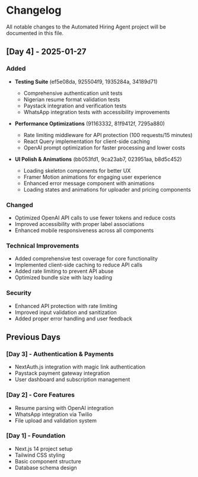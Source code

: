 # Changelog

All notable changes to the Automated Hiring Agent project will be documented in this file.

## [Day 4] - 2025-01-27

### Added
- **Testing Suite** (ef5e08da, 925504f9, 1935284a, 34189d71)
  - Comprehensive authentication unit tests
  - Nigerian resume format validation tests
  - Paystack integration and verification tests
  - WhatsApp integration tests with accessibility improvements

- **Performance Optimizations** (91163332, 81f9412f, 7295a880)
  - Rate limiting middleware for API protection (100 requests/15 minutes)
  - React Query implementation for client-side caching
  - OpenAI prompt optimization for faster processing and lower costs

- **UI Polish & Animations** (bb053fd1, 9ca23ab7, 023951aa, b8d5c452)
  - Loading skeleton components for better UX
  - Framer Motion animations for engaging user experience
  - Enhanced error message component with animations
  - Loading states and animations for uploader and pricing components

### Changed
- Optimized OpenAI API calls to use fewer tokens and reduce costs
- Improved accessibility with proper label associations
- Enhanced mobile responsiveness across all components

### Technical Improvements
- Added comprehensive test coverage for core functionality
- Implemented client-side caching to reduce API calls
- Added rate limiting to prevent API abuse
- Optimized bundle size with lazy loading

### Security
- Enhanced API protection with rate limiting
- Improved input validation and sanitization
- Added proper error handling and user feedback

## Previous Days

### [Day 3] - Authentication & Payments
- NextAuth.js integration with magic link authentication
- Paystack payment gateway integration
- User dashboard and subscription management

### [Day 2] - Core Features
- Resume parsing with OpenAI integration
- WhatsApp integration via Twilio
- File upload and validation system

### [Day 1] - Foundation
- Next.js 14 project setup
- Tailwind CSS styling
- Basic component structure
- Database schema design